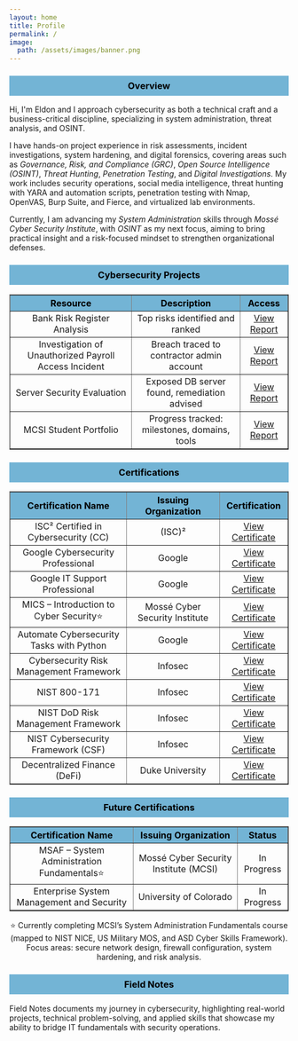 ```yaml
---
layout: home
title: Profile
permalink: /
image:
  path: /assets/images/banner.png
---
```

<h3 style="text-align: center; background-color: #73b4d5; color: #000000; padding: 8px;">Overview</h3>

Hi, I'm Eldon and I approach cybersecurity as both a technical craft and a business-critical discipline, specializing in system administration, threat analysis, and OSINT. 

I have hands-on project experience in risk assessments, incident investigations, system hardening, and digital forensics, covering areas such as _Governance, Risk, and Compliance (GRC)_, _Open Source Intelligence (OSINT)_, _Threat Hunting_, _Penetration Testing_, and _Digital Investigations_. My work includes security operations, social media intelligence, threat hunting with YARA and automation scripts, penetration testing with Nmap, OpenVAS, Burp Suite, and Fierce, and virtualized lab environments.

Currently, I am advancing my _System Administration_ skills through _Mossé Cyber Security Institute_, with _OSINT_ as my next focus, aiming to bring practical insight and a risk-focused mindset to strengthen organizational defenses.

<h3 style="text-align: center; background-color: #73b4d5; color: #000000; padding: 8px;">Cybersecurity Projects</h3>
<table align="center" border="1" cellspacing="0" cellpadding="5">
  <thead>
    <tr style="background-color: #73b4d5; color: #000000; text-align: center;">
      <th style="text-align: center;">Resource</th>
      <th style="text-align: center;">Description</th>
      <th style="text-align: center;">Access</th>
    </tr>
  </thead>
  <tbody>
    <tr>
      <td style="text-align: center;">Bank Risk Register Analysis</td>
      <td style="text-align: center;">Top risks identified and ranked</td>
      <td style="text-align: center;"><a href="https://github.com/EldonGabriel/eldongabriel.github.io/blob/main/assets/reports/REPORT%20%E2%80%93%20Bank%20Risk%20Register%20Analysis%20%E2%80%93%20v1.0.2.pdf" target="_blank">View Report</a></td>
    </tr>
    <tr>
      <td style="text-align: center;">Investigation of Unauthorized Payroll Access Incident</td>
      <td style="text-align: center;">Breach traced to contractor admin account</td>
      <td style="text-align: center;"><a href="https://github.com/EldonGabriel/eldongabriel.github.io/blob/main/assets/reports/REPORT%20%E2%80%93%20Investigation%20of%20Unauthorized%20Payroll%20Access%20Incident%20-%20v1.2.0.pdf" target="_blank">View Report</a></td>
    </tr>
    <tr>
      <td style="text-align: center;">Server Security Evaluation</td>
      <td style="text-align: center;">Exposed DB server found, remediation advised</td>
      <td style="text-align: center;"><a href="https://github.com/EldonGabriel/eldongabriel.github.io/blob/main/assets/reports/REPORT%20%E2%80%93%20Server%20Security%20Evaluation%20%E2%80%93%20v1.2.0.pdf" target="_blank">View Report</a></td>
    </tr>
    <tr>
      <td style="text-align: center;">MCSI Student Portfolio</td>
      <td style="text-align: center;">Progress tracked: milestones, domains, tools</td>
      <td style="text-align: center;"><a href="https://students.mosse-institute.com/student/SB6kNYfrf4Z9gg4Zz8T5LixXI832" target="_blank">View Report</a></td>
    </tr>
  </tbody>
</table>

<h3 style="text-align: center; background-color: #73b4d5; color: #000000; padding: 8px;">Certifications</h3>
<table align="center" border="1" cellspacing="0" cellpadding="5">
  <thead>
    <tr style="background-color: #73b4d5; color: #000000; text-align: center;">
      <th style="text-align: center;">Certification Name</th>
      <th style="text-align: center;">Issuing Organization</th>
      <th style="text-align: center;">Certification</th>
    </tr>
  </thead>
  <tbody>
    <tr>
      <td style="text-align: center;">ISC² Certified in Cybersecurity (CC)</td>
      <td style="text-align: center;">(ISC)²</td>
      <td style="text-align: center;"><a href="https://github.com/EldonGabriel/eldongabriel.github.io/blob/main/assets/certifications/isc2-certified-in-cybersecurity-certification.pdf" target="_blank">View Certificate</a></td>
    </tr>
    <tr>
      <td style="text-align: center;">Google Cybersecurity Professional</td>
      <td style="text-align: center;">Google</td>
      <td style="text-align: center;"><a href="https://coursera.org/share/7c3bcf0faa50aa1119f88179103c03c0" target="_blank">View Certificate</a></td>
    </tr>
    <tr>
      <td style="text-align: center;">Google IT Support Professional</td>
      <td style="text-align: center;">Google</td>
      <td style="text-align: center;"><a href="https://coursera.org/share/24974875606de08e51eaf1c75765dd3f" target="_blank">View Certificate</a></td>
    </tr>
    <tr>
      <td style="text-align: center;">MICS – Introduction to Cyber Security⭐</td>
      <td style="text-align: center;">Mossé Cyber Security Institute</td>
      <td style="text-align: center;"><a href="https://github.com/EldonGabriel/eldongabriel.github.io/blob/main/assets/certifications/MICS-introduction-to-cyber-security-cybersecurity-level-3.png" target="_blank">View Certificate</a></td>
    </tr>
    <tr>
      <td style="text-align: center;">Automate Cybersecurity Tasks with Python</td>
      <td style="text-align: center;">Google</td>
      <td style="text-align: center;"><a href="https://coursera.org/share/3595ecfbd5127b500c93148940fd0edf" target="_blank">View Certificate</a></td>
    </tr>
    <tr>
      <td style="text-align: center;">Cybersecurity Risk Management Framework</td>
      <td style="text-align: center;">Infosec</td>
      <td style="text-align: center;"><a href="https://coursera.org/share/eed1ef723476b973d0a2b41e56d76706" target="_blank">View Certificate</a></td>
    </tr>
    <tr>
      <td style="text-align: center;">NIST 800-171</td>
      <td style="text-align: center;">Infosec</td>
      <td style="text-align: center;"><a href="https://coursera.org/share/1194fd730e7254f24a77b29bbcfabd60" target="_blank">View Certificate</a></td>
    </tr>
    <tr>
      <td style="text-align: center;">NIST DoD Risk Management Framework</td>
      <td style="text-align: center;">Infosec</td>
      <td style="text-align: center;"><a href="https://coursera.org/share/4ee7fee2831b47e3409d5f1dd55fc033" target="_blank">View Certificate</a></td>
    </tr>
    <tr>
      <td style="text-align: center;">NIST Cybersecurity Framework (CSF)</td>
      <td style="text-align: center;">Infosec</td>
      <td style="text-align: center;"><a href="https://coursera.org/share/239c0a98787e7acb3392f5af9a849cb4" target="_blank">View Certificate</a></td>
    </tr>
    <tr>
      <td style="text-align: center;">Decentralized Finance (DeFi)</td>
      <td style="text-align: center;">Duke University</td>
      <td style="text-align: center;"><a href="https://coursera.org/share/82bb58772fdca44cc62d2e148b1baa6d" target="_blank">View Certificate</a></td>
    </tr>
  </tbody>
</table>

<h3 style="text-align: center; background-color: #73b4d5; color: #000000; padding: 8px;">Future Certifications</h3>
<table align="center" border="1" cellspacing="0" cellpadding="5">
  <thead>
    <tr style="background-color: #73b4d5; color: #000000; text-align: center;">
      <th style="text-align: center;">Certification Name</th>
      <th style="text-align: center;">Issuing Organization</th>
      <th style="text-align: center;">Status</th>
    </tr>
  </thead>
  <tbody>
    <tr>
      <td style="text-align: center;">MSAF – System Administration Fundamentals⭐</td>
      <td style="text-align: center;">Mossé Cyber Security Institute (MCSI)</td>
      <td style="text-align: center;">In Progress</td>
    </tr>
    <tr>
      <td style="text-align: center;">Enterprise System Management and Security</td>
      <td style="text-align: center;">University of Colorado</td>
      <td style="text-align: center;">In Progress</td>
    </tr>
  </tbody>
</table>

<p style="text-align: center;">⭐ Currently completing MCSI’s System Administration Fundamentals course (mapped to NIST NICE, US Military MOS, and ASD Cyber Skills Framework). Focus areas: secure network design, firewall configuration, system hardening, and risk analysis.</p>

<h3 style="text-align: center; background-color: #73b4d5; color: #000000; padding: 8px;">Field Notes</h3>
Field Notes documents my journey in cybersecurity, highlighting real-world projects, technical problem-solving, and applied skills that showcase my ability to bridge IT fundamentals with security operations.
